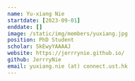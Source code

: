 ```yaml
---
name: Yu-xiang Nie
startdate: [2023-09-01]
enddate: []
image: /static/img/members/yuxiang.jpg
position: PhD Student
scholar: SkEwyYAAAAJ
website: https://jerrrynie.github.io/
github: JerrryNie
email: yuxiang.nie (at) connect.ust.hk
---
```

